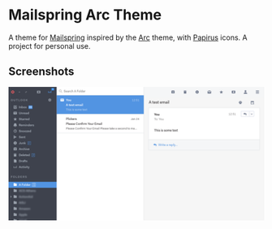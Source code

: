 # Mailspring Arc Theme

A theme for [Mailspring](https://github.com/Foundry376/Mailspring) inspired by the [Arc](https://github.com/NicoHood/arc-theme) theme, with [Papirus](https://github.com/PapirusDevelopmentTeam/papirus-icon-theme) icons.
A project for personal use.

## Screenshots
<div align="center"><img src="screenshots/mainwindow.png" alt="Preview" /></div>
